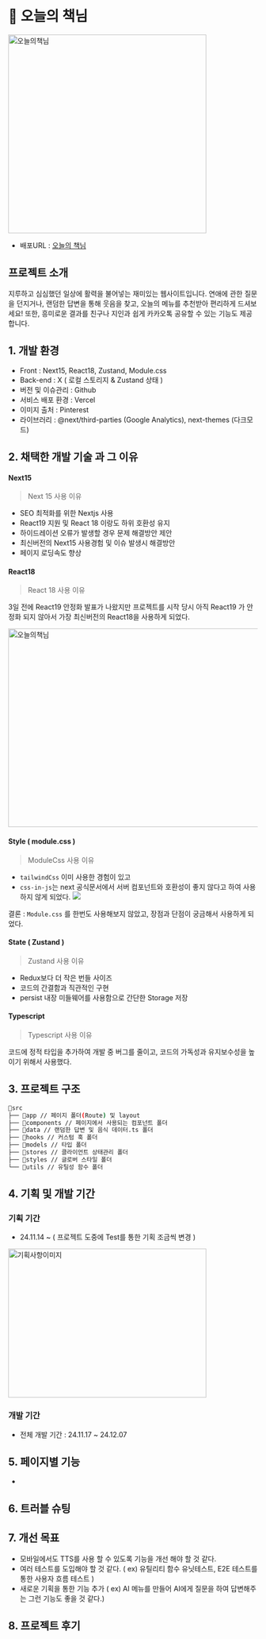 # 📖 오늘의 책님

<img width="400" height="400" alt="오늘의책님" src="https://github.com/user-attachments/assets/98b67146-f073-4a12-ade2-870108c6dc6b">

- 배포URL : [오늘의 책님](https://book.bobcost.kr/)

## 프로젝트 소개

지루하고 심심했던 일상에 활력을 불어넣는 재미있는 웹사이트입니다.
연애에 관한 질문을 던지거나, 랜덤한 답변을 통해 웃음을 찾고, 오늘의 메뉴를 추천받아 편리하게 드셔보세요!
또한, 흥미로운 결과를 친구나 지인과 쉽게 카카오톡 공유할 수 있는 기능도 제공합니다.

## 1. 개발 환경

- Front : Next15, React18, Zustand, Module.css
- Back-end : X ( 로컬 스토리지 & Zustand 상태 ) 
- 버전 및 이슈관리 : Github
- 서비스 배포 환경 : Vercel
- 이미지 출처 : Pinterest
- 라이브러리 : @next/third-parties (Google Analytics), next-themes (다크모드)  

## 2. 채택한 개발 기술 과 그 이유


#### Next15 
> Next 15 사용 이유  

- SEO 최적화를 위한 Nextjs 사용
- React19 지원 및 React 18 이랑도 하위 호환성 유지
- 하이드레이션 오류가 발생할 경우 문제 해결방안 제안
- 최신버전의 Next15 사용경험 및 이슈 발생시 해결방안
- 페이지 로딩속도 향상

#### React18 
> React 18 사용 이유 

3일 전에 React19 안정화 발표가 나왔지만 프로젝트를 시작 당시 아직 React19 가 안정화 되지 않아서 가장 최신버전의 React18을 사용하게 되었다. 

<img width="700" height="400" alt="오늘의책님" src="https://velog.velcdn.com/images/owen1127/post/2d815a66-d0b7-4892-a788-457956885efe/image.png">



#### Style ( module.css ) 
> ModuleCss 사용 이유 


- `tailwindCss` 이미 사용한 경험이 있고 
- `css-in-js`는 next 공식문서에서 서버 컴포넌트와 호환성이 좋지 않다고 하여 사용하지 않게 되었다. 
![](https://velog.velcdn.com/images/owen1127/post/a8efefa3-d311-4a89-abeb-1b0e006cf0f1/image.png)


결론 : `Module.css` 를 한번도 사용해보지 않았고, 장점과 단점이 궁금해서 사용하게 되었다. 

#### State ( Zustand ) 

> Zustand 사용 이유 

- Redux보다 더 작은 번들 사이즈
- 코드의 간결함과 직관적인 구현
- persist 내장 미들웨어를 사용함으로 간단한 Storage 저장 

#### Typescript 
> Typescript 사용 이유 

코드에 정적 타입을 추가하여 개발 중 버그를 줄이고, 코드의 가독성과 유지보수성을 높이기 위해서 사용했다. 


## 3. 프로젝트 구조

```bash
📂src
├── 📂app // 페이지 폴더(Route) 및 layout
├── 📂components // 페이지에서 사용되는 컴포넌트 폴더
├── 📂data // 랜덤한 답변 및 음식 데이터.ts 폴더 
├── 📂hooks // 커스텀 훅 폴더
├── 📂models // 타입 폴더
├── 📂stores // 클라이언트 상태관리 폴더
├── 📂styles // 글로버 스타일 폴더
└── 📂utils // 유틸성 함수 폴더
```

## 4. 기획 및 개발 기간

### 기획 기간

- 24.11.14 ~ ( 프로젝트 도중에 Test를 통한 기획 조금씩 변경 ) 
  
 <img width="400" height="300" alt="기획사항이미지" src="https://github.com/user-attachments/assets/8bd41778-826b-4961-bfdc-8857f563648d">


### 개발 기간

- 전체 개발 기간 : 24.11.17 ~ 24.12.07

## 5. 페이지별 기능

- 

## 6. 트러블 슈팅

## 7. 개선 목표

- 모바일에서도 TTS를 사용 할 수 있도록 기능을 개선 해야 할 것 같다.
- 여러 테스트를 도입해야 할 것 같다. ( ex) 유틸리티 함수 유닛테스트, E2E 테스트를 통한 사용자 흐름 테스트 ) 
- 새로운 기획을 통한 기능 추가 ( ex) AI 메뉴를 만들어 AI에게 질문을 하여 답변해주는 그런 기능도 좋을 것 같다.)  

## 8. 프로젝트 후기
